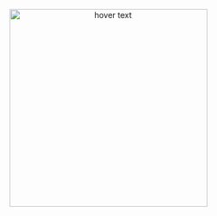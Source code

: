 <p align="center">
  <img src="https://github.com/violaflora/meta-spark-filters/GWC x Meta x CBFA/preview.png" width="350" title="hover text">
</p>
